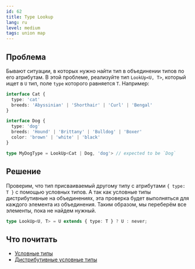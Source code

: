 ```yaml
---
id: 62
title: Type Lookup
lang: ru
level: medium
tags: union map
---
```


## Проблема

Бывают ситуации, в которых нужно найти тип в объединении типов по его атрибутам.
В этой проблеме, реализуйте тип `LookUp<U, T>`, который ищет в `U` тип, поле `type` которого равняется `T`.
Например:

```typescript
interface Cat {
  type: 'cat'
  breeds: 'Abyssinian' | 'Shorthair' | 'Curl' | 'Bengal'
}

interface Dog {
  type: 'dog'
  breeds: 'Hound' | 'Brittany' | 'Bulldog' | 'Boxer'
  color: 'brown' | 'white' | 'black'
}

type MyDogType = LookUp<Cat | Dog, 'dog'> // expected to be `Dog`
```

## Решение

Проверим, что тип присваиваемый другому типу с атрибутами `{ type: T }` с помощью условных типов.
А так как условные типы дистрибутивные на объединениях, эта проверка будет выполняться для каждого элемента из объединения.
Таким образом, мы переберём все элементы, пока не найдем нужный.

```typescript
type LookUp<U, T> = U extends { type: T } ? U : never;
```

## Что почитать

- [Условные типы](https://www.typescriptlang.org/docs/handbook/2/conditional-types.html)
- [Дистрибутивные условные типы](https://www.typescriptlang.org/docs/handbook/advanced-types.html#distributive-conditional-types)
